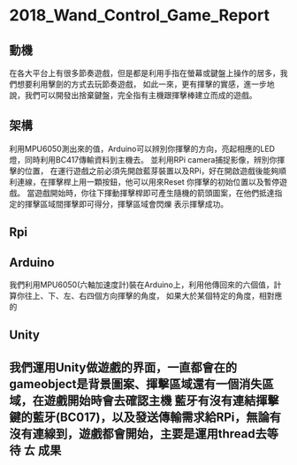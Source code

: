 2018_Wand_Control_Game_Report
=============================

**動機**
--------

在各大平台上有很多節奏遊戲，但是都是利用手指在螢幕或鍵盤上操作的居多，我們想要利用擊劍的方式去玩節奏遊戲，
如此一來，更有揮擊的實感，進一步地說，我們可以開發出捨棄鍵盤，完全指有主機跟揮擊棒建立而成的遊戲。

**架構**
--------
利用MPU6050測出來的值，Arduino可以辨別你揮擊的方向，亮起相應的LED燈，同時利用BC417傳輸資料到主機去。
並利用RPi camera捕捉影像，辨別你揮擊的位置，
在運行遊戲之前必須先開啟藍芽裝置以及RPi，好在開啟遊戲後能夠順利連線，在揮擊桿上用一顆按鈕，他可以用來Reset
你揮擊的初始位置以及暫停遊戲。
當遊戲開始時，你往下揮動揮擊桿即可產生隨機的箭頭圖案，在他們抵達指定的揮擊區域間揮擊即可得分，揮擊區域會閃爍
表示揮擊成功。


**Rpi**
-------

**Arduino**
-----------
我們利用MPU6050(六軸加速度計)裝在Arduino上，利用他傳回來的六個值，計算你往上、下、左、右四個方向揮擊的角度，
如果大於某個特定的角度，相對應的

**Unity**
---------
我們運用Unity做遊戲的界面，一直都會在的gameobject是背景圖案、揮擊區域還有一個消失區域，在遊戲開始時會去確認主機
藍牙有沒有連結揮擊鍵的藍牙(BC017)，以及發送傳輸需求給RPi，無論有沒有連線到，遊戲都會開始，主要是運用thread去等待
ㄊ
**成果**
--------


